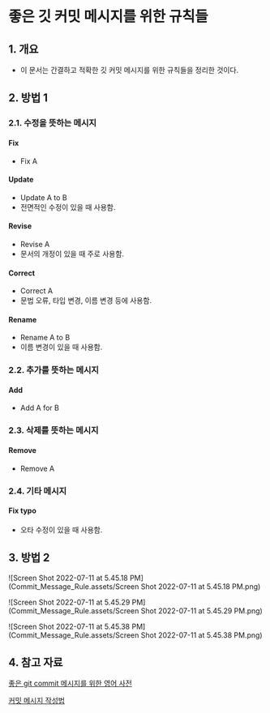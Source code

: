 # 좋은 깃 커밋 메시지를 위한 규칙들

## 1. 개요

- 이 문서는 간결하고 적확한 깃 커밋 메시지를 위한 규칙들을 정리한 것이다.

## 2. 방법 1

### 2.1. 수정을 뜻하는 메시지

#### Fix

- Fix A

#### Update

- Update A to B
- 전면적인 수정이 있을 때 사용함.

#### Revise

- Revise A
- 문서의 개정이 있을 때 주로 사용함.

#### Correct

- Correct A
- 문법 오류, 타입 변경, 이름 변경 등에 사용함.

#### Rename

- Rename A to B
- 이름 변경이 있을 때 사용함.

### 2.2. 추가를 뜻하는 메시지

#### Add

- Add A for B

### 2.3. 삭제를 뜻하는 메시지

#### Remove

- Remove A

### 2.4. 기타 메시지

#### Fix typo

- 오타 수정이 있을 때 사용함.

## 3. 방법 2

![Screen Shot 2022-07-11 at 5.45.18 PM](Commit_Message_Rule.assets/Screen Shot 2022-07-11 at 5.45.18 PM.png)

![Screen Shot 2022-07-11 at 5.45.29 PM](Commit_Message_Rule.assets/Screen Shot 2022-07-11 at 5.45.29 PM.png)

![Screen Shot 2022-07-11 at 5.45.38 PM](Commit_Message_Rule.assets/Screen Shot 2022-07-11 at 5.45.38 PM.png)

## 4. 참고 자료

[좋은 git commit 메시지를 위한 영어 사전](https://blog.ull.im/engineering/2019/03/10/logs-on-git.html)

[커밋 메시지 작성법](https://velog.io/@palza4dev/TIL-28.-GitGithub-커밋-메시지-작성법)

